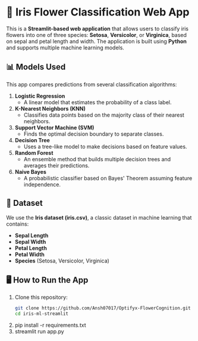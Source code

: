 # 🌸 Iris Flower Classification Web App

This is a **Streamlit-based web application** that allows users to classify iris flowers into one of three species: **Setosa**, **Versicolor**, or **Virginica**, based on sepal and petal length and width. The application is built using **Python** and supports multiple machine learning models.

## 📊 Models Used

This app compares predictions from several classification algorithms:

1. **Logistic Regression**
   - A linear model that estimates the probability of a class label.
2. **K-Nearest Neighbors (KNN)**
   - Classifies data points based on the majority class of their nearest neighbors.
3. **Support Vector Machine (SVM)**
   - Finds the optimal decision boundary to separate classes.
4. **Decision Tree**
   - Uses a tree-like model to make decisions based on feature values.
5. **Random Forest**
   - An ensemble method that builds multiple decision trees and averages their predictions.
6. **Naive Bayes**
   - A probabilistic classifier based on Bayes' Theorem assuming feature independence.

## 🌼 Dataset

We use the **Iris dataset (iris.csv)**, a classic dataset in machine learning that contains:

- **Sepal Length**
- **Sepal Width**
- **Petal Length**
- **Petal Width**
- **Species** (Setosa, Versicolor, Virginica)

## 🖥️ How to Run the App

1. Clone this repository:
   ```bash
   git clone https://github.com/Ansh07017/Optifyx-FlowerCognition.git
   cd iris-ml-streamlit
2. pip install -r requirements.txt
3. streamlit run app.py

